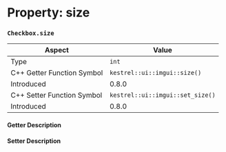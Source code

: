 
# Property: size
### `Checkbox.size`

| Aspect | Value |
| --- | --- |
| Type | `int` |
| C++ Getter Function Symbol | `kestrel::ui::imgui::size()` |
| Introduced | 0.8.0 |
| C++ Setter Function Symbol | `kestrel::ui::imgui::set_size()` |
| Introduced | 0.8.0 |

#### Getter Description

#### Setter Description

